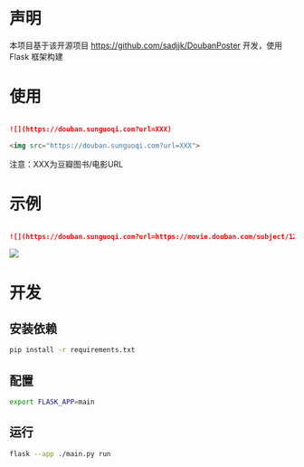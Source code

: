 # 声明

本项目基于该开源项目 https://github.com/sadjjk/DoubanPoster 开发，使用 Flask 框架构建

# 使用

```markdown

![](https://douban.sunguoqi.com?url=XXX)

```

```html
<img src="https://douban.sunguoqi.com?url=XXX">

```

注意：XXX为豆瓣图书/电影URL

# 示例

```markdown

![](https://douban.sunguoqi.com?url=https://movie.douban.com/subject/1291843/)

```

![](https://douban.sunguoqi.com?url=https://movie.douban.com/subject/1291843/)

# 开发

## 安装依赖

```bash
pip install -r requirements.txt
```

## 配置

```bash
export FLASK_APP=main
```

## 运行

```bash
flask --app ./main.py run
```

